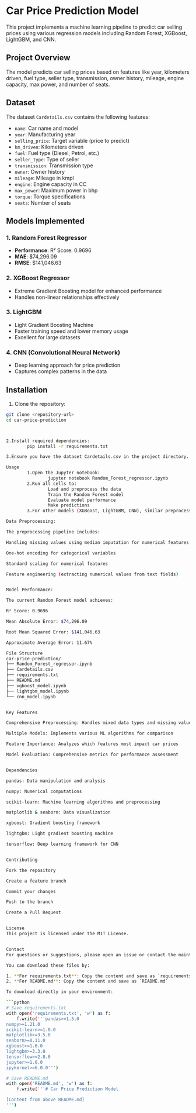 # Car Price Prediction Model

This project implements a machine learning pipeline to predict car selling prices using various regression models including Random Forest, XGBoost, LightGBM, and CNN.

## Project Overview

The model predicts car selling prices based on features like year, kilometers driven, fuel type, seller type, transmission, owner history, mileage, engine capacity, max power, and number of seats.

## Dataset

The dataset `Cardetails.csv` contains the following features:
- `name`: Car name and model
- `year`: Manufacturing year
- `selling_price`: Target variable (price to predict)
- `km_driven`: Kilometers driven
- `fuel`: Fuel type (Diesel, Petrol, etc.)
- `seller_type`: Type of seller
- `transmission`: Transmission type
- `owner`: Owner history
- `mileage`: Mileage in kmpl
- `engine`: Engine capacity in CC
- `max_power`: Maximum power in bhp
- `torque`: Torque specifications
- `seats`: Number of seats

## Models Implemented

### 1. Random Forest Regressor
- **Performance**: R² Score: 0.9696
- **MAE**: $74,296.09
- **RMSE**: $141,046.63

### 2. XGBoost Regressor
- Extreme Gradient Boosting model for enhanced performance
- Handles non-linear relationships effectively

### 3. LightGBM
- Light Gradient Boosting Machine
- Faster training speed and lower memory usage
- Excellent for large datasets

### 4. CNN (Convolutional Neural Network)
- Deep learning approach for price prediction
- Captures complex patterns in the data

## Installation

1. Clone the repository:
```bash
git clone <repository-url>
cd car-price-prediction



2.Install required dependencies:
        pip install -r requirements.txt

3.Ensure you have the dataset Cardetails.csv in the project directory.

Usage
        1.Open the Jupyter notebook:
                jupyter notebook Random_Forest_regressor.ipynb
        2.Run all cells to:
                Load and preprocess the data
                Train the Random Forest model
                Evaluate model performance
                Make predictions
        3.For other models (XGBoost, LightGBM, CNN), similar preprocessing and training pipelines are implemented in separate notebooks.

Data Preprocessing:

The preprocessing pipeline includes:

Handling missing values using median imputation for numerical features

One-hot encoding for categorical variables

Standard scaling for numerical features

Feature engineering (extracting numerical values from text fields)


Model Performance:

The current Random Forest model achieves:

R² Score: 0.9696

Mean Absolute Error: $74,296.09

Root Mean Squared Error: $141,046.63

Approximate Average Error: 11.67%

File Structure
car-price-prediction/
├── Random_Forest_regressor.ipynb
├── Cardetails.csv
├── requirements.txt
├── README.md
├── xgboost_model.ipynb
├── lightgbm_model.ipynb
└── cnn_model.ipynb


Key Features

Comprehensive Preprocessing: Handles mixed data types and missing values

Multiple Models: Implements various ML algorithms for comparison

Feature Importance: Analyzes which features most impact car prices

Model Evaluation: Comprehensive metrics for performance assessment


Dependencies

pandas: Data manipulation and analysis

numpy: Numerical computations

scikit-learn: Machine learning algorithms and preprocessing

matplotlib & seaborn: Data visualization

xgboost: Gradient boosting framework

lightgbm: Light gradient boosting machine

tensorflow: Deep learning framework for CNN


Contributing

Fork the repository

Create a feature branch

Commit your changes

Push to the branch

Create a Pull Request


License
This project is licensed under the MIT License.


Contact
For questions or suggestions, please open an issue or contact the maintainers.

You can download these files by:

1. **For requirements.txt**: Copy the content and save as `requirements.txt`
2. **For README.md**: Copy the content and save as `README.md`

To download directly in your environment:

```python
# Save requirements.txt
with open('requirements.txt', 'w') as f:
    f.write('''pandas>=1.5.0
numpy>=1.21.0
scikit-learn>=1.0.0
matplotlib>=3.5.0
seaborn>=0.11.0
xgboost>=1.6.0
lightgbm>=3.3.0
tensorflow>=2.8.0
jupyter>=1.0.0
ipykernel>=6.0.0''')

# Save README.md
with open('README.md', 'w') as f:
    f.write('''# Car Price Prediction Model

[Content from above README.md]
''')